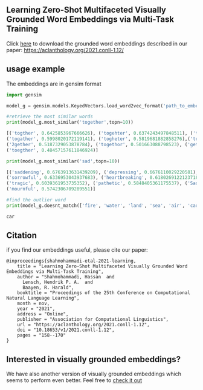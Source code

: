 ## Learning Zero-Shot Multifaceted Visually Grounded Word Embeddings via Multi-Task Training
Click [here](https://huggingface.co/datasets/fittar/visually_grounded_embeddings) to download the grounded word embeddings described in our paper: https://aclanthology.org/2021.conll-1.12/

## usage example
The embeddings are in gensim format
```python
import gensim

model_g = gensim.models.KeyedVectors.load_word2vec_format('path_to_embeddings' , binary=True)

#retrieve the most similar words
print(model_g.most_similar('together',topn=10))

[('togther', 0.6425853967666626), ('togehter', 0.6374243497848511), ('togeather', 0.6196791529655457),
('togather', 0.5998020172119141), ('togheter', 0.5819681882858276),('toghether', 0.5738174319267273), 
('2gether', 0.5187329053878784), ('togethor', 0.501663088798523), ('gether', 0.49128714203834534), 
('toegther', 0.48457157611846924)]

print(model_g.most_similar('sad',topn=10))

[('saddening', 0.6763913631439209), ('depressing', 0.6676110029220581), ('saddened', 0.6352651715278625),
('sorrowful', 0.6336953043937683), ('heartbreaking', 0.6180269122123718), ('heartbroken', 0.6099187135696411),
('tragic', 0.6039361953735352), ('pathetic', 0.5848405361175537), ('Sad', 0.5826965570449829),
('mournful', 0.5742306709289551)]

#find the outlier word
print(model_g.doesnt_match(['fire', 'water', 'land', 'sea', 'air', 'car']))

car

```
## Citation
if you find our embeddings useful, please cite our paper:
```
@inproceedings{shahmohammadi-etal-2021-learning,
    title = "Learning Zero-Shot Multifaceted Visually Grounded Word Embeddings via Multi-Task Training",
    author = "Shahmohammadi, Hassan  and
      Lensch, Hendrik P. A.  and
      Baayen, R. Harald",
    booktitle = "Proceedings of the 25th Conference on Computational Natural Language Learning",
    month = nov,
    year = "2021",
    address = "Online",
    publisher = "Association for Computational Linguistics",
    url = "https://aclanthology.org/2021.conll-1.12",
    doi = "10.18653/v1/2021.conll-1.12",
    pages = "158--170"
}
```
## Interested in visually grounded embeddings?
We have also another version of visually grounded embeddings which seems to perform even better. Feel free to [check it out](https://github.com/Hazel1994/Visually_Grounded_Word_Embeddings_2)
